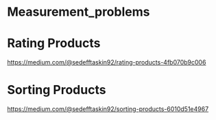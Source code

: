 # Measurement_problems
# Rating Products
https://medium.com/@sedefftaskin92/rating-products-4fb070b9c006
# Sorting Products
https://medium.com/@sedefftaskin92/sorting-products-6010d51e4967
